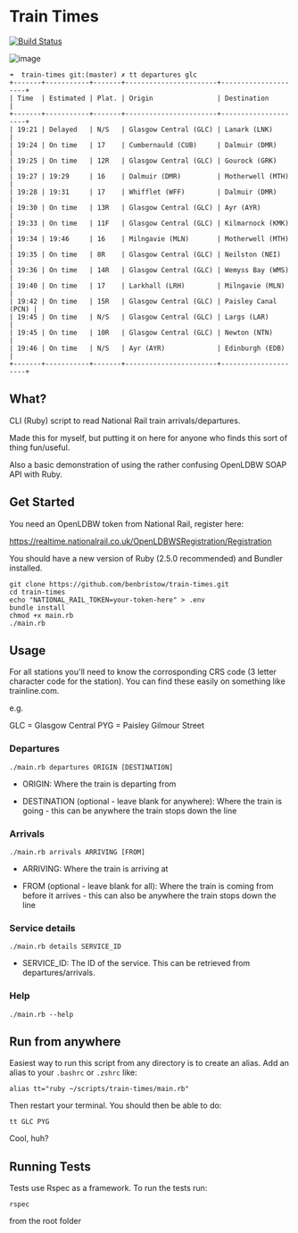 # Train Times

[![Build Status](https://travis-ci.org/benbristow/train-times.svg?branch=master)](https://travis-ci.org/benbristow/train-times)

![image](https://user-images.githubusercontent.com/1159378/36936548-f60a8ae0-1efe-11e8-8cec-afec838605c9.png)

```
➜  train-times git:(master) ✗ tt departures glc   
+-------+-----------+-------+-----------------------+---------------------+
| Time  | Estimated | Plat. | Origin                | Destination         |
+-------+-----------+-------+-----------------------+---------------------+
| 19:21 | Delayed   | N/S   | Glasgow Central (GLC) | Lanark (LNK)        |
| 19:24 | On time   | 17    | Cumbernauld (CUB)     | Dalmuir (DMR)       |
| 19:25 | On time   | 12R   | Glasgow Central (GLC) | Gourock (GRK)       |
| 19:27 | 19:29     | 16    | Dalmuir (DMR)         | Motherwell (MTH)    |
| 19:28 | 19:31     | 17    | Whifflet (WFF)        | Dalmuir (DMR)       |
| 19:30 | On time   | 13R   | Glasgow Central (GLC) | Ayr (AYR)           |
| 19:33 | On time   | 11F   | Glasgow Central (GLC) | Kilmarnock (KMK)    |
| 19:34 | 19:46     | 16    | Milngavie (MLN)       | Motherwell (MTH)    |
| 19:35 | On time   | 8R    | Glasgow Central (GLC) | Neilston (NEI)      |
| 19:36 | On time   | 14R   | Glasgow Central (GLC) | Wemyss Bay (WMS)    |
| 19:40 | On time   | 17    | Larkhall (LRH)        | Milngavie (MLN)     |
| 19:42 | On time   | 15R   | Glasgow Central (GLC) | Paisley Canal (PCN) |
| 19:45 | On time   | N/S   | Glasgow Central (GLC) | Largs (LAR)         |
| 19:45 | On time   | 10R   | Glasgow Central (GLC) | Newton (NTN)        |
| 19:46 | On time   | N/S   | Ayr (AYR)             | Edinburgh (EDB)     |
+-------+-----------+-------+-----------------------+---------------------+
```

## What?

CLI (Ruby) script to read National Rail train arrivals/departures.

Made this for myself, but putting it on here for anyone who finds this sort of thing fun/useful.

Also a basic demonstration of using the rather confusing OpenLDBW SOAP API with Ruby.

## Get Started

You need an OpenLDBW token from National Rail, register here:

https://realtime.nationalrail.co.uk/OpenLDBWSRegistration/Registration

You should have a new version of Ruby (2.5.0 recommended) and Bundler installed.

```
git clone https://github.com/benbristow/train-times.git
cd train-times
echo "NATIONAL_RAIL_TOKEN=your-token-here" > .env
bundle install
chmod +x main.rb
./main.rb
```

## Usage

For all stations you'll need to know the corrosponding CRS code (3 letter character code for the station). You can find these easily on something like trainline.com.

e.g.

GLC = Glasgow Central
PYG = Paisley Gilmour Street

### Departures

```
./main.rb departures ORIGIN [DESTINATION]
```

* ORIGIN: Where the train is departing from

* DESTINATION (optional - leave blank for anywhere): Where the train is going - this can be anywhere the train stops down the line

### Arrivals

```
./main.rb arrivals ARRIVING [FROM]
```

* ARRIVING: Where the train is arriving at

* FROM (optional - leave blank for all): Where the train is coming from before it arrives - this can also be anywhere the train stops down the line

### Service details

```
./main.rb details SERVICE_ID
```

* SERVICE_ID: The ID of the service. This can be retrieved from departures/arrivals.

### Help

```
./main.rb --help
```

## Run from anywhere

Easiest way to run this script from any directory is to create an alias. Add an alias to your `.bashrc` or `.zshrc` like:

```
alias tt="ruby ~/scripts/train-times/main.rb"
```

Then restart your terminal. You should then be able to do:

```
tt GLC PYG
```

Cool, huh?

## Running Tests

Tests use Rspec as a framework. To run the tests run:

```
rspec
```

from the root folder
